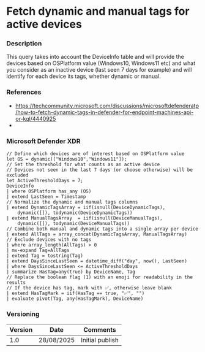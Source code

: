 # Fetch dynamic and manual tags for active devices

### Description

This query takes into account the DeviceInfo table and will provide the devices based on OSPlatform value (Windows10, Windows11 etc) and what you consider as an inactive device (last seen 7 days for example) and will identify for each device its tags, whether dynamic or manual.

### References
- https://techcommunity.microsoft.com/discussions/microsoftdefenderatp/how-to-fetch-dynamic-tags-in-defender-for-endpoint-machines-api-or-kql/4440925
- 
### Microsoft Defender XDR
```
// Define which devices are of interest based on OSPlatform value
let OS = dynamic(["Windows10","Windows11"]);
// Set the threshold for what counts as an active device
// Devices not seen in the last 7 days (or choose otherwise) will be excluded
let ActiveThresholdDays = 7;
DeviceInfo
| where OSPlatform has_any (OS)
| extend LastSeen = Timestamp
// Normalize the dynamic and manual tags columns
| extend DynamicTagsArray = iif(isnull(DeviceDynamicTags), 
    dynamic([]), todynamic(DeviceDynamicTags))
| extend ManualTagsArray  = iif(isnull(DeviceManualTags),  
    dynamic([]), todynamic(DeviceManualTags))
// Combine both manual and dynamic tags into a single array per device
| extend AllTags = array_concat(DynamicTagsArray, ManualTagsArray)
// Exclude devices with no tags
| where array_length(AllTags) > 0  
| mv-expand Tag=AllTags
| extend Tag = tostring(Tag)
| extend DaysSinceLastSeen = datetime_diff("day", now(), LastSeen)
| where DaysSinceLastSeen <= ActiveThresholdDays
| summarize HasTag=any(true) by DeviceName, Tag
// Replace the boolean flag (1) with an emoji for readability in the results
// If the device has tag, mark with ✅, otherwise leave blank
| extend HasTagMark = iif(HasTag == true, "✅", "")
| evaluate pivot(Tag, any(HasTagMark), DeviceName)
```

### Versioning
| Version       | Date          | Comments                          |
| ------------- |---------------| ----------------------------------|
| 1.0           | 28/08/2025    | Initial publish                   |
